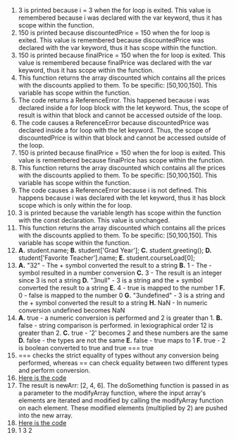 1. 3 is printed because i = 3 when the for loop is exited. This value is remembered because i was declared with the var keyword, thus it has scope within the function.
2. 150 is printed because discountedPrice = 150 when the for loop is exited. This value is remembered because discountedPrice was declared with the var keyword, thus it has scope within the function.
3. 150 is printed because finalPrice = 150 when the for loop is exited. This value is remembered because finalPrice was declared with the var keyword, thus it has scope within the function.
4. This function returns the array discounted which contains all the prices with the discounts applied to them. To be specific: [50,100,150]. This variable has scope within the function.
5. The code returns a ReferenceError. This happened because i was declared inside a for loop block with the let keyword. Thus, the scope of result is within that block and cannot be accessed outside of the loop.
6. The code causes a ReferenceError because discountedPrice was declared inside a for loop with the let keyword. Thus, the scope of discountedPrice is within that block and cannot be accessed outside of the loop.
7. 150 is printed because finalPrice = 150 when the for loop is exited. This value is remembered because finalPrice has scope within the function.
8. This function returns the array discounted which contains all the prices with the discounts applied to them. To be specific: [50,100,150]. This variable has scope within the function.
9. The code causes a ReferenceError because i is not defined. This happens because i was declared with the let keyword, thus it has block scope which is only within the for loop.
10. 3 is printed because the variable length has scope within the function with the const declaration. This value is unchanged.
11. This function returns the array discounted which contains all the prices with the discounts applied to them. To be specific: [50,100,150]. This variable has scope within the function.
12. **A.** student.name; **B.** student['Grad Year']; **C.** student.greeting(); **D.** student['Favorite Teacher'].name; **E.** student.courseLoad[0];
13. **A.** "32" - The + symbol converted the result to a string **B.** 1 - The - symbol resulted in a number conversion **C.** 3 - The result is an integer since 3 is not a string **D.** "3null" - 3 is a string and the + symbol converted the result to a string **E.** 4 - true is mapped to the number 1 **F.** 0 - false is mapped to the number 0 **G.** "3undefined" - 3 is a string and the + symbol converted the result to a string **H.** NaN - In numeric conversion undefined becomes NaN
14. **A.** true - a numeric conversion is performed and 2 is greater than 1. **B.** false - string comparison is performed. in lexiographical order 12 is greater than 2. **C.** true - '2' becomes 2 and these numbers are the same **D.** false - the types are not the same **E.** false - true maps to 1 **F.** true - 2 is boolean converted to true and true === true
15. === checks the strict equality of types without any conversion being performed, whereas == can check equality between two different types and perform conversion.
16. [Here is the code](part2-question16.js)
17. The result is newArr: [2, 4, 6]. The doSomething function is passed in as a parameter to the modifyArray function, where the input array's elements are iterated and modified by calling the modifyArray function on each element. These modified elements (multiplied by 2) are pushed into the new array.
18. [Here is the code](part2-question18.js)
19. 1 3 2
